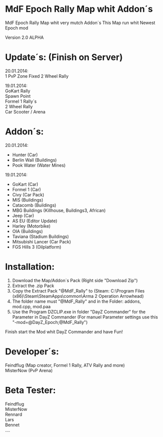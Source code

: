 MdF Epoch Rally Map whit Addon´s
=============================

MdF Epoch Rally Map whit very mutch Addon´s	
This Map run whit Newest Epoch mod 		

Version 2.0 ALPHA


Update´s: (Finish on Server)
=============================

20.01.2014:		
1 PvP Zone
Fixed 2 Wheel Rally		

19.01.2014:		
GoKart Rally			
Spawn Point		
Formel 1 Rally´s		
2 Wheel Rally		
Car Scooter / Arena		


Addon´s:
=============================

20.01.2014:		
- Hunter (Car)
- Berlin Wall (Buildings)
- Pook Water (Water Mines)

19.01.2014:		
- GoKart (Car)
- Formel 1 (Car)
- Civy (Car Pack)
- MIS (Buildings)
- Catacomb (Buildings)
- MBG Buildings (Killhouse, Buildings3, African)
- Jeep (Car)
- AS EU (Editor Update)
- Harley (Motorbike)
- OIA (Buildings)
- Taviana (Stadium Buildings)
- Mitsubishi Lancer (Car Pack)
- FGS Hills 3 (Oilplatform)


Installation:
=============================

1. Download the Map/Addon´s Pack (Right side "Download Zip")
2. Extract the .zip Pack
3. Copy the Extract Pack "@MdF_Rally" to (Steam: C:\Program Files (x86)\Steam\SteamApps\common\Arma 2 Operation Arrowhead)
4. The folder name must "@MdF_Rally" and in the Folder: addons, mod.cpp, mod.paa
5. Use the Program DZCLIP.exe in folder "DayZ Commander" for the Parameter in DayZ Commander
(For manuel Parameter settings use this "-mod=@DayZ_Epoch;@MdF_Rally")

Finish start the Mod whit DayZ Commander and have Fun!


Developer´s:
=============================
Feindflug (Map creator, Formel 1 Rally, ATV Rally and more)		
MisterNow (PvP Arena)	


Beta Tester:
=============================
Feindflug	
MisterNow	
Rennard		
Lars	
Bennet	
....	